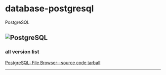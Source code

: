 # database-postgresql
PostgreSQL

![PostgreSQL](https://www.postgresql.org/media/img/about/press/elephant.png)
---

### all version list
[PostgreSQL: File Browser--source code tarball](https://www.postgresql.org/ftp/source/)

---



